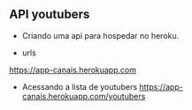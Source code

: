 ## API youtubers

- Criando uma api para hospedar no heroku.

- urls

https://app-canais.herokuapp.com

- Acessando a lista de youtubers
https://app-canais.herokuapp.com/youtubers